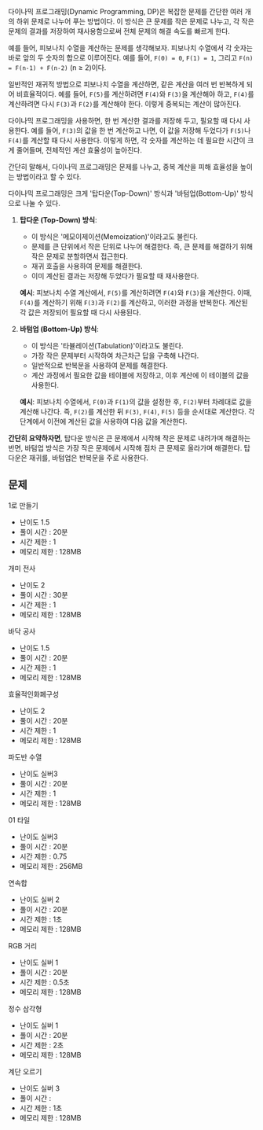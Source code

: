 다이나믹 프로그래밍(Dynamic Programming, DP)은 복잡한 문제를 간단한 여러 개의 하위 문제로 나누어 푸는 방법이다. 이 방식은 큰 문제를 작은 문제로 나누고, 각 작은 문제의 결과를 저장하여 재사용함으로써 전체 문제의 해결 속도를 빠르게 한다.

예를 들어, 피보나치 수열을 계산하는 문제를 생각해보자. 피보나치 수열에서 각 숫자는 바로 앞의 두 숫자의 합으로 이루어진다. 예를 들어, `F(0) = 0`, `F(1) = 1`, 그리고 `F(n) = F(n-1) + F(n-2)` (n ≥ 2)이다.

일반적인 재귀적 방법으로 피보나치 수열을 계산하면, 같은 계산을 여러 번 반복하게 되어 비효율적이다. 예를 들어, `F(5)`를 계산하려면 `F(4)`와 `F(3)`을 계산해야 하고, `F(4)`를 계산하려면 다시 `F(3)`과 `F(2)`를 계산해야 한다. 이렇게 중복되는 계산이 많아진다.

다이나믹 프로그래밍을 사용하면, 한 번 계산한 결과를 저장해 두고, 필요할 때 다시 사용한다. 예를 들어, `F(3)`의 값을 한 번 계산하고 나면, 이 값을 저장해 두었다가 `F(5)`나 `F(4)`를 계산할 때 다시 사용한다. 이렇게 하면, 각 숫자를 계산하는 데 필요한 시간이 크게 줄어들며, 전체적인 계산 효율성이 높아진다.

간단히 말해서, 다이나믹 프로그래밍은 문제를 나누고, 중복 계산을 피해 효율성을 높이는 방법이라고 할 수 있다.

다이나믹 프로그래밍은 크게 '탑다운(Top-Down)' 방식과 '바텀업(Bottom-Up)' 방식으로 나눌 수 있다.

1. **탑다운 (Top-Down) 방식**:
   - 이 방식은 '메모이제이션(Memoization)'이라고도 불린다.
   - 문제를 큰 단위에서 작은 단위로 나누어 해결한다. 즉, 큰 문제를 해결하기 위해 작은 문제로 분할하면서 접근한다.
   - 재귀 호출을 사용하여 문제를 해결한다.
   - 이미 계산된 결과는 저장해 두었다가 필요할 때 재사용한다.

   **예시**: 피보나치 수열 계산에서, `F(5)`를 계산하려면 `F(4)`와 `F(3)`을 계산한다. 이때, `F(4)`를 계산하기 위해 `F(3)`과 `F(2)`를 계산하고, 이러한 과정을 반복한다. 계산된 각 값은 저장되어 필요할 때 다시 사용된다.

2. **바텀업 (Bottom-Up) 방식**:
   - 이 방식은 '타뷸레이션(Tabulation)'이라고도 불린다.
   - 가장 작은 문제부터 시작하여 차근차근 답을 구축해 나간다.
   - 일반적으로 반복문을 사용하여 문제를 해결한다.
   - 계산 과정에서 필요한 값을 테이블에 저장하고, 이후 계산에 이 테이블의 값을 사용한다.

   **예시**: 피보나치 수열에서, `F(0)`과 `F(1)`의 값을 설정한 후, `F(2)`부터 차례대로 값을 계산해 나간다. 즉, `F(2)`를 계산한 뒤 `F(3)`, `F(4)`, `F(5)` 등을 순서대로 계산한다. 각 단계에서 이전에 계산된 값을 사용하여 다음 값을 계산한다.

**간단히 요약하자면**, 탑다운 방식은 큰 문제에서 시작해 작은 문제로 내려가며 해결하는 반면, 바텀업 방식은 가장 작은 문제에서 시작해 점차 큰 문제로 올라가며 해결한다. 탑다운은 재귀를, 바텀업은 반복문을 주로 사용한다.

## 문제 
1로 만들기
- 난이도 1.5
- 풀이 시간 : 20분
- 시간 제한 : 1
- 메모리 제한 : 128MB

개미 전사
- 난이도 2
- 풀이 시간 : 30분
- 시간 제한 : 1
- 메모리 제한 : 128MB

바닥 공사
- 난이도 1.5
- 풀이 시간 : 20분
- 시간 제한 : 1
- 메모리 제한 : 128MB

효율적인화폐구성
- 난이도 2
- 풀이 시간 : 20분
- 시간 제한 : 1
- 메모리 제한 : 128MB

파도반 수열
- 난이도 실버3
- 풀이 시간 : 20분
- 시간 제한 : 1
- 메모리 제한 : 128MB

01 타일
- 난이도 실버3
- 풀이 시간 : 20분
- 시간 제한 : 0.75
- 메모리 제한 : 256MB

연속합
- 난이도 실버 2
- 풀이 시간 : 20분
- 시간 제한 : 1초
- 메모리 제한 : 128MB

RGB 거리
- 난이도 실버 1
- 풀이 시간 : 20분
- 시간 제한 : 0.5초
- 메모리 제한 : 128MB


정수 삼각형
- 난이도 실버 1
- 풀이 시간 : 20분
- 시간 제한 : 2초
- 메모리 제한 : 128MB


계단 오르기
- 난이도 실버 3
- 풀이 시간 : 
- 시간 제한 : 1초
- 메모리 제한 : 128MB